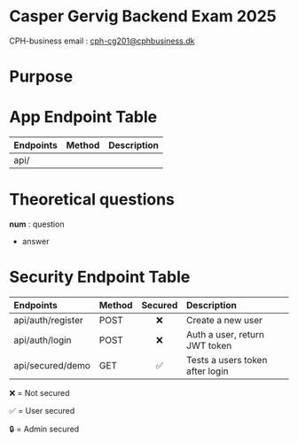 # Casper Gervig Backend Exam 2025
CPH-business email : cph-cg201@cphbusiness.dk

# Purpose


# App Endpoint Table

| Endpoints | Method | Description |
|:----------|:-------|:------------|
| api/      |        |             |

# Theoretical questions
**num** : question 
* answer

# Security Endpoint Table

| Endpoints                         | Method | Secured      | Description                     |
|:----------------------------------|:-------|:------------:|:--------------------------------|
| api/auth/register                 | POST   | ❌          | Create a new user               |
| api/auth/login                    | POST   | ❌          | Auth a user, return JWT token   |
| api/secured/demo                  | GET    | ✅          | Tests a users token after login |

❌ = Not secured

✅ = User secured

🔒 = Admin secured